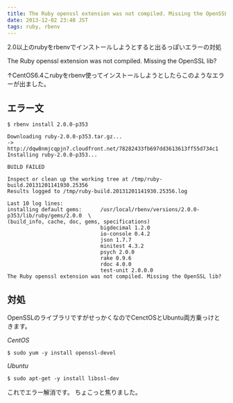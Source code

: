 ```yaml
---
title: The Ruby openssl extension was not compiled. Missing the OpenSSL lib?
date: 2013-12-02 23:48 JST
tags: ruby, rbenv
---
```


2.0以上のrubyをrbenvでインストールしようとすると出るっぽいエラーの対処


The Ruby openssl extension was not compiled. Missing the OpenSSL lib?

↑CentOS6.4こrubyをrbenv使ってインストールしようとしたらこのようなエラーが出ました。

## エラー文

~~~
$ rbenv install 2.0.0-p353

Downloading ruby-2.0.0-p353.tar.gz...
-> http://dqw8nmjcqpjn7.cloudfront.net/78282433fb697dd3613613ff55d734c1
Installing ruby-2.0.0-p353...

BUILD FAILED

Inspect or clean up the working tree at /tmp/ruby-build.20131201141930.25356
Results logged to /tmp/ruby-build.20131201141930.25356.log

Last 10 log lines:
installing default gems:      /usr/local/rbenv/versions/2.0.0-p353/lib/ruby/gems/2.0.0  \
(build_info, cache, doc, gems, specifications)
                              bigdecimal 1.2.0
                              io-console 0.4.2
                              json 1.7.7
                              minitest 4.3.2
                              psych 2.0.0
                              rake 0.9.6
                              rdoc 4.0.0
                              test-unit 2.0.0.0
The Ruby openssl extension was not compiled. Missing the OpenSSL lib?

~~~

## 対処

OpenSSLのライブラリですがせっかくなのでCenctOSとUbuntu両方乗っけときます。

*CentOS*

~~~
$ sudo yum -y install openssl-devel
~~~

*Ubuntu*

~~~
$ sudo apt-get -y install libssl-dev
~~~


これでエラー解消です。
ちょこっと焦りました。

